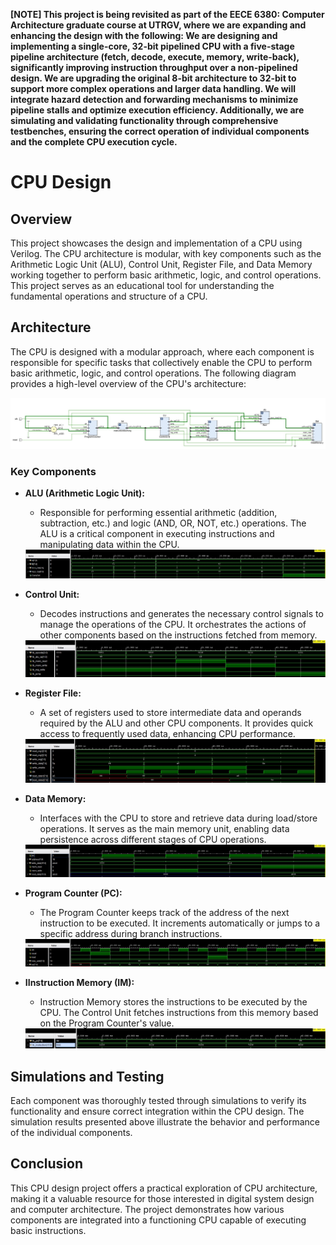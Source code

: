 **[NOTE] This project is being revisited as part of the EECE 6380: Computer Architecture graduate course at UTRGV, where we are expanding and enhancing the design with the following: We are designing and implementing a single-core, 32-bit pipelined CPU with a five-stage pipeline architecture (fetch, decode, execute, memory, write-back), significantly improving instruction throughput over a non-pipelined design. We are upgrading the original 8-bit architecture to 32-bit to support more complex operations and larger data handling. We will integrate hazard detection and forwarding mechanisms to minimize pipeline stalls and optimize execution efficiency. Additionally, we are simulating and validating functionality through comprehensive testbenches, ensuring the correct operation of individual components and the complete CPU execution cycle.**

# CPU Design

## Overview
This project showcases the design and implementation of a CPU using Verilog. The CPU architecture is modular, with key components such as the Arithmetic Logic Unit (ALU), Control Unit, Register File, and Data Memory working together to perform basic arithmetic, logic, and control operations. This project serves as an educational tool for understanding the fundamental operations and structure of a CPU.

## Architecture
The CPU is designed with a modular approach, where each component is responsible for specific tasks that collectively enable the CPU to perform basic arithmetic, logic, and control operations. The following diagram provides a high-level overview of the CPU's architecture:

<div align="center">
  <img src="https://github.com/JuanCantu1/8-bit-CPU-Design/blob/main/CPU%20Design/Schematic.jpg" alt="CPU Block Diagram">
</div>

### Key Components

- **ALU (Arithmetic Logic Unit):** 
  - Responsible for performing essential arithmetic (addition, subtraction, etc.) and logic (AND, OR, NOT, etc.) operations. The ALU is a critical component in executing instructions and manipulating data within the CPU.
  
  <div align="center">
    <img src="https://github.com/JuanCantu1/8-bit-CPU-Design/blob/main/CPU%20Design/ALU/ALU%20Simulation2%20.jpg" alt="ALU Simulation Results">
  </div>

- **Control Unit:** 
  - Decodes instructions and generates the necessary control signals to manage the operations of the CPU. It orchestrates the actions of other components based on the instructions fetched from memory.
  
  <div align="center">
    <img src="https://github.com/JuanCantu1/8-bit-CPU-Design/blob/main/CPU%20Design/ControlUnit/ControlUnit%20Simulation1.jpg" alt="Control Unit Simulation Results">
  </div>

- **Register File:** 
  - A set of registers used to store intermediate data and operands required by the ALU and other CPU components. It provides quick access to frequently used data, enhancing CPU performance.
  
  <div align="center">
    <img src="https://github.com/JuanCantu1/8-bit-CPU-Design/blob/main/CPU%20Design/RegisterFile/RegFile%20Simulation1.jpg" alt="Register File Simulation Results">
  </div>

- **Data Memory:** 
  - Interfaces with the CPU to store and retrieve data during load/store operations. It serves as the main memory unit, enabling data persistence across different stages of CPU operations.
  
  <div align="center">
    <img src="https://github.com/JuanCantu1/8-bit-CPU-Design/blob/main/CPU%20Design/DataMemory/DataMemory%20Simulation1.jpg" alt="Data Memory Simulation Results">
  </div>

- **Program Counter (PC):** 
  - The Program Counter keeps track of the address of the next instruction to be executed. It increments automatically or jumps to a specific address during branch instructions.
  
  <div align="center">
    <img src="https://github.com/JuanCantu1/8-bit-CPU-Design/blob/main/CPU%20Design/ProgramCounter/PC%20Simulation1.jpg" alt="Program Counter Results">
  </div>

- **IInstruction Memory (IM):** 
  - Instruction Memory stores the instructions to be executed by the CPU. The Control Unit fetches instructions from this memory based on the Program Counter's value.
  
  <div align="center">
    <img src="https://github.com/JuanCantu1/8-bit-CPU-Design/blob/main/CPU%20Design/InstructionMemory/InstructionMemory%20Simulation1.jpg" alt="Instruction Memory Results">
  </div>
  
## Simulations and Testing
Each component was thoroughly tested through simulations to verify its functionality and ensure correct integration within the CPU design. The simulation results presented above illustrate the behavior and performance of the individual components.

## Conclusion
This CPU design project offers a practical exploration of CPU architecture, making it a valuable resource for those interested in digital system design and computer architecture. The project demonstrates how various components are integrated into a functioning CPU capable of executing basic instructions.
